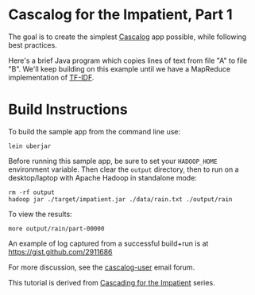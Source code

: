 Cascalog for the Impatient, Part 1
===================================
The goal is to create the simplest [Cascalog](http://www.cascalog.org/) app possible, while following best practices.

Here's a brief Java program which copies lines of text from file "A" to file "B". We'll keep building on this example until we have a MapReduce implementation of [TF-IDF](http://en.wikipedia.org/wiki/Tf*idf).

Build Instructions
==================

To build the sample app from the command line use:

    lein uberjar 

Before running this sample app, be sure to set your `HADOOP_HOME` environment variable. Then clear the `output` directory, then to run on a desktop/laptop with Apache Hadoop in standalone mode:

    rm -rf output
    hadoop jar ./target/impatient.jar ./data/rain.txt ./output/rain

To view the results:

    more output/rain/part-00000

An example of log captured from a successful build+run is at https://gist.github.com/2911686

For more discussion, see the
[cascalog-user](https://groups.google.com/forum/?fromgroups#!forum/cascalog-user) email forum.

This tutorial is derived from [Cascading for the Impatient](http://www.cascading.org/category/impatient/) series.
